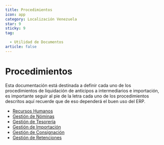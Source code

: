```yaml
---
title: Procedimientos
icon: app
category: Localización Venezuela
star: 9
sticky: 9
tag:

  - Utilidad de Documentos
article: false
---
```


**Procedimientos**
==================

Esta documentación está destinada a definir cada uno de los procedimientos de liquidación de anticipos a intermediarios e importación, es importante seguir al pie de la letra cada uno de los procedimientos descritos aquí recuerde que de eso dependerá el buen uso del ERP.

- [Recursos Humanos](./human-resources/)
- [Gestión de Nóminas](./payroll/)
- [Gestión de Tesorería](./treasury-management/)
- [Gestión de Importación](./import/)
- [Gestión de Consignación](./consignment-management/consignment-sales/README.md)
- [Gestión de Retenciones](./withholding-management/)
